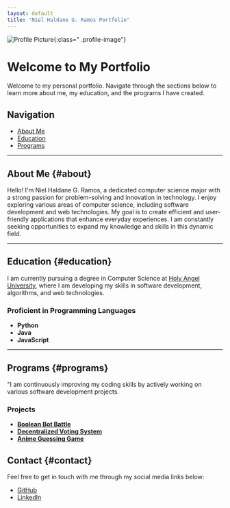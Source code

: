 ```yaml
---
layout: default
title: "Niel Haldane G. Ramos Portfolio"
---
```


![Profile Picture](Assets/pics/Profile2.jpg){:class=" .profile-image"}

# Welcome to My Portfolio

Welcome to my personal portfolio. Navigate through the sections below to learn more about me, my education, and the programs I have created.

## Navigation
- [About Me](#about)
- [Education](#education)
- [Programs](#programs)

---

## About Me {#about}

Hello! I'm Niel Haldane G. Ramos, a dedicated computer science major with a strong passion for problem-solving and innovation in technology. I enjoy exploring various areas of computer science, including software development and web technologies. My goal is to create efficient and user-friendly applications that enhance everyday experiences. I am constantly seeking opportunities to expand my knowledge and skills in this dynamic field.

---

## Education {#education}

I am currently pursuing a degree in Computer Science at [Holy Angel University](https://hau.edu.ph/), where I am developing my skills in software development, algorithms, and web technologies.

### Proficient in Programming Languages
- **Python** 
- **Java**
- **JavaScript**


---

## Programs {#programs}

"I am continuously improving my coding skills by actively working on various software development projects.

### Projects
- **[Boolean Bot Battle](https://github.com/NielRamos-CS/Boolean-bot-batte)** 
- **[Decentralized Voting System](https://github.com/NielRamos-CS/6BCHAIN_Project_MineBlocks)**
- **[Anime Guessing Game](https://github.com/NielRamos-CS/Anime-Guessing-Game)**

## Contact {#contact}

Feel free to get in touch with me through my social media links below:

- [GitHub](https://github.com/NielRamos-CS)
- [LinkedIn](https://www.linkedin.com/in/niel-haldane-ramos-28ba85337/)
